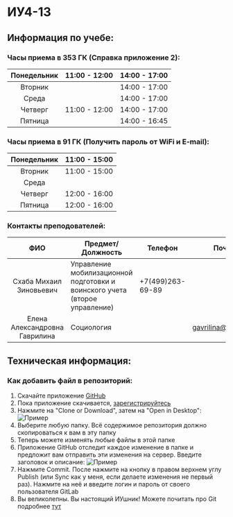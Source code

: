# ИУ4-13
## Информация по учебе:
### Часы приема в 353 ГК (Справка приложение 2):
| Понедельник | 11:00 - 12:00 | 14:00 - 17:00 |
|:-----------:|---------------|---------------|
|   Вторник   |               | 14:00 - 17:00 |
|    Среда    |               | 14:00 - 17:00 |
|   Четверг   | 11:00 - 12:00 | 14:00 - 17:00 |
|   Пятница   |               | 14:00 - 16:45 |
### Часы приема в 91 ГК (Получить пароль от WiFi и E-mail):
| Понедельник | 11:00 - 15:00 |
|:-----------:|---------------|
|   Вторник   | 11:00 - 15:00 |
|    Среда    |               |
|   Четверг   | 12:00 - 16:00 |
|   Пятница   | 12:00 - 16:00 |
### Контакты преподователей:
|              ФИО              | Предмет/Должность                                                           | Телефон          | Почта              |
|:-----------------------------:|-----------------------------------------------------------------------------|------------------|--------------------|
|    Схаба Михаил Зиновьевич    | Управление мобилизационной подготовки и воинского учета (второе управление) | +7(499)263-69-89 |                    |
| Елена Александровна Гаврилина |  Социология                                                                 |                  | gavrilina@bmstu.ru |
## Техническая информация:
### Как добавить файл в репозиторий:
1. Скачайте приложение [GitHub](https://desktop.github.com/)
2. Пока приложение скачивается, [зарегистрируйтесь](https://github.com/join?source=header-home)
3. Нажмите на "Clone or Download", затем на "Open in Desktop":
![Пример](http://i.imgur.com/0Z6SOAA.png)
4. Выберите любую папку. Всё содержимое репозитория должно скопироваться к вам в эту папку
5. Теперь можете изменять любые файлы в этой папке
6. Приложение GitHub отследит каждое изменение в папке и предложит вам отправить эти изменения на сервер. Введите заголовок и описание:
![Пример](http://i.imgur.com/2XkFgzn.png)
7. Нажмите Commit. После нажмите на кнопку в правом верхнем углу Publish (или Sync как у меня, если делаете изменения не первый раз). Нажмите на неё и введите логин и пароль от своего пользователя GitLab
8. Вы великолепны. Вы настоящий ИУшник! Можете почитать про Git подробнее [тут](https://githowto.com/ru)
